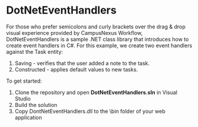 # DotNetEventHandlers
For those who prefer semicolons and curly brackets over the drag & drop visual experience provided by CampusNexus Workflow, DotNetEventHandlers is a sample .NET class library that introduces how to create event handlers in C#.  For this example, we create two event handlers against the Task entity:
1. Saving - verifies that the user added a note to the task.
2. Constructed - applies default values to new tasks.

To get started:
1. Clone the repository and open **DotNetEventHandlers.sln** in Visual Studio
2. Build the solution
3. Copy DontNetEventHandlers.dll to the \bin folder of your web application
